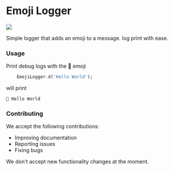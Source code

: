 # Emoji Logger

<img src="https://img.shields.io/badge/Emoji%20Logger-0.0.1-blue">

Simple logger that adds an emoji to a message.
log print with ease.

### Usage

Print debug logs with the 🤣 emoji
```dart
    EmojiLogger.d('Hello World');
``` 
will print
```
🤣 Hello World
```

### Contributing

We accept the following contributions:

* Improving documentation
* Reporting issues
* Fixing bugs


We don't accept new functionality changes at the moment.